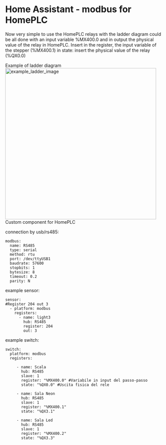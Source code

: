 # Home Assistant - modbus for HomePLC

Now very simple to use the HomePLC relays with the ladder diagram could be all done with an input variable %MX400.0 and in output the physical value of the relay in HomePLC.
Insert in the register, the input variable of the stepper (%MX400.1)
in state: insert the physical value of the relay (%QX0.0)

Example of ladder diagram
<img width="478" alt="example_ladder_image" src="https://github.com/user-attachments/assets/24566087-cabb-4036-b5c6-ba9f87814615" />
[
](https://github.com/ilgio/modbus_hplc/edit/main/README.md#:~:text=cover.py-,example_ladder_hplc,-.fbd)
Custom component for HomePLC

connection by usb/rs485:
```
modbus:
  name: RS485
  type: serial
  method: rtu
  port: /dev/ttyUSB1
  baudrate: 57600
  stopbits: 1
  bytesize: 8
  timeout: 0.2
  parity: N
  ```
example sensor:
```
sensor:
#Register 204 out 3
  - platform: modbus
    registers:
      - name: light3
        hub: RS485
        register: 204
        out: 3
```        
        
example switch:
```
switch:
  platform: modbus
  registers:

     - name: Scala
       hub: RS485
       slave: 1
       register: "%MX400.0" #Variabile in input del passo-passo
       state: "%QX0.0" #Uscita fisica del rele

     - name: Sala Neon
       hub: RS485
       slave: 1
       register: "%MX400.1"
       state: "%QX3.1"

     - name: Sala Led
       hub: RS485
       slave: 1
       register: "%MX400.2"
       state: "%QX3.3"
 ```
